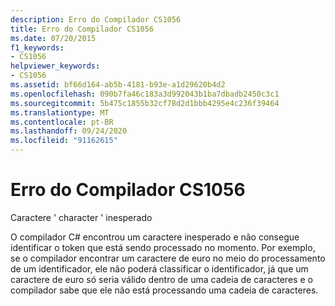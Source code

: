 ```yaml
---
description: Erro do Compilador CS1056
title: Erro do Compilador CS1056
ms.date: 07/20/2015
f1_keywords:
- CS1056
helpviewer_keywords:
- CS1056
ms.assetid: bf66d164-ab5b-4181-b93e-a1d29620b4d2
ms.openlocfilehash: 090b7fa46c183a3d992043b1ba7dbadb2450c3c1
ms.sourcegitcommit: 5b475c1855b32cf78d2d1bbb4295e4c236f39464
ms.translationtype: MT
ms.contentlocale: pt-BR
ms.lasthandoff: 09/24/2020
ms.locfileid: "91162615"
---
```

# <a name="compiler-error-cs1056"></a>Erro do Compilador CS1056

Caractere ' character ' inesperado  
  
 O compilador C# encontrou um caractere inesperado e não consegue identificar o token que está sendo processado no momento. Por exemplo, se o compilador encontrar um caractere de euro no meio do processamento de um identificador, ele não poderá classificar o identificador, já que um caractere de euro só seria válido dentro de uma cadeia de caracteres e o compilador sabe que ele não está processando uma cadeia de caracteres.
